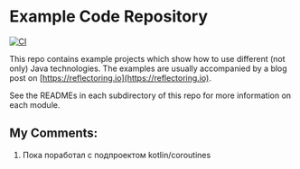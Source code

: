 # Example Code Repository

[![CI](https://github.com/thombergs/code-examples/workflows/CI/badge.svg)](https://github.com/thombergs/code-examples/actions?query=workflow%3ACI)

This repo contains example projects which show how to use different (not only) Java technologies.
The examples are usually accompanied by a blog post on [https://reflectoring.io](https://reflectoring.io).

See the READMEs in each subdirectory of this repo for more information on each module.

My Comments:
---------------
1. Пока поработал с подпроектом kotlin/coroutines